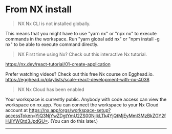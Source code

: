 # From NX install

> NX Nx CLI is not installed globally.

This means that you might have to use "yarn nx" or "npx nx" to execute commands in the workspace.
Run "yarn global add nx" or "npm install -g nx" to be able to execute command directly.

> NX First time using Nx? Check out this interactive Nx tutorial.

https://nx.dev/react-tutorial/01-create-application

Prefer watching videos? Check out this free Nx course on Egghead.io.
https://egghead.io/playlists/scale-react-development-with-nx-4038

> NX Nx Cloud has been enabled

Your workspace is currently public. Anybody with code access can view the workspace on nx.app.
You can connect the workspace to your Nx Cloud account at https://nx.app/orgs/workspace-setup?accessToken=YjQ3NjYwZDgtYmU2ZS00NjlkLTk4YjQtMjEyMmI3MzBkZGY2fHJlYWQtd3JpdGU=. (You can do this later.)

---
